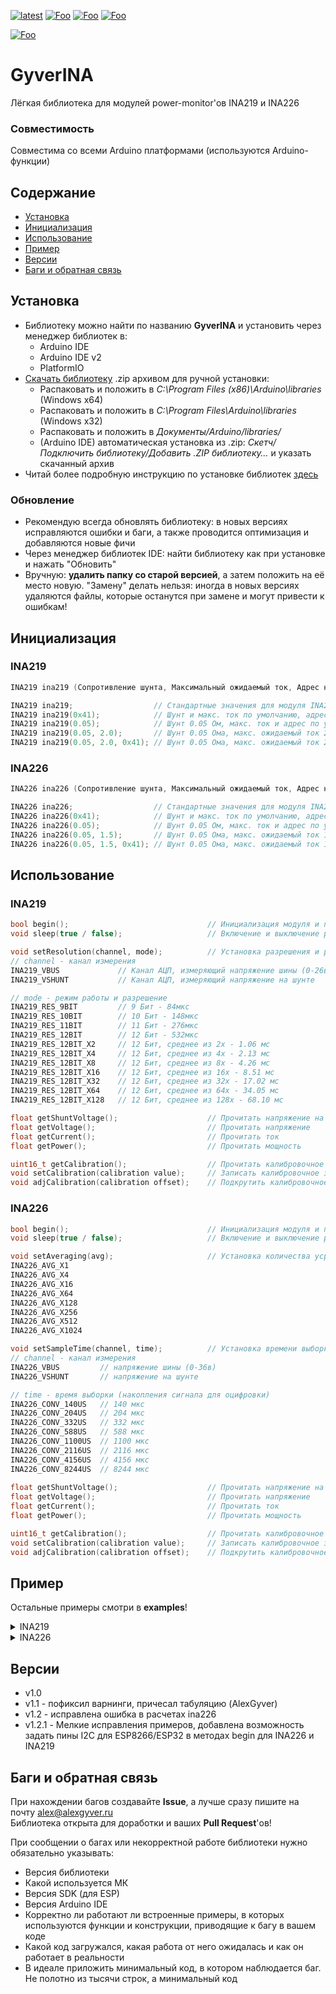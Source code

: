 [![latest](https://img.shields.io/github/v/release/GyverLibs/GyverINA.svg?color=brightgreen)](https://github.com/GyverLibs/GyverINA/releases/latest/download/GyverINA.zip)
[![Foo](https://img.shields.io/badge/Website-AlexGyver.ru-blue.svg?style=flat-square)](https://alexgyver.ru/)
[![Foo](https://img.shields.io/badge/%E2%82%BD$%E2%82%AC%20%D0%9D%D0%B0%20%D0%BF%D0%B8%D0%B2%D0%BE-%D1%81%20%D1%80%D1%8B%D0%B1%D0%BA%D0%BE%D0%B9-orange.svg?style=flat-square)](https://alexgyver.ru/support_alex/)
[![Foo](https://img.shields.io/badge/README-ENGLISH-blueviolet.svg?style=flat-square)](https://github-com.translate.goog/GyverLibs/GyverINA?_x_tr_sl=ru&_x_tr_tl=en)  

[![Foo](https://img.shields.io/badge/ПОДПИСАТЬСЯ-НА%20ОБНОВЛЕНИЯ-brightgreen.svg?style=social&logo=telegram&color=blue)](https://t.me/GyverLibs)

# GyverINA
Лёгкая библиотека для модулей power-monitor'ов INA219 и INA226

### Совместимость
Совместима со всеми Arduino платформами (используются Arduino-функции)

## Содержание
- [Установка](#install)
- [Инициализация](#init)
- [Использование](#usage)
- [Пример](#example)
- [Версии](#versions)
- [Баги и обратная связь](#feedback)

<a id="install"></a>
## Установка
- Библиотеку можно найти по названию **GyverINA** и установить через менеджер библиотек в:
    - Arduino IDE
    - Arduino IDE v2
    - PlatformIO
- [Скачать библиотеку](https://github.com/GyverLibs/GyverINA/archive/refs/heads/main.zip) .zip архивом для ручной установки:
    - Распаковать и положить в *C:\Program Files (x86)\Arduino\libraries* (Windows x64)
    - Распаковать и положить в *C:\Program Files\Arduino\libraries* (Windows x32)
    - Распаковать и положить в *Документы/Arduino/libraries/*
    - (Arduino IDE) автоматическая установка из .zip: *Скетч/Подключить библиотеку/Добавить .ZIP библиотеку…* и указать скачанный архив
- Читай более подробную инструкцию по установке библиотек [здесь](https://alexgyver.ru/arduino-first/#%D0%A3%D1%81%D1%82%D0%B0%D0%BD%D0%BE%D0%B2%D0%BA%D0%B0_%D0%B1%D0%B8%D0%B1%D0%BB%D0%B8%D0%BE%D1%82%D0%B5%D0%BA)
### Обновление
- Рекомендую всегда обновлять библиотеку: в новых версиях исправляются ошибки и баги, а также проводится оптимизация и добавляются новые фичи
- Через менеджер библиотек IDE: найти библиотеку как при установке и нажать "Обновить"
- Вручную: **удалить папку со старой версией**, а затем положить на её место новую. "Замену" делать нельзя: иногда в новых версиях удаляются файлы, которые останутся при замене и могут привести к ошибкам!


<a id="init"></a>
## Инициализация
### INA219
```cpp
INA219 ina219 (Сопротивление шунта, Максимальный ожидаемый ток, Адрес на шине I2c)

INA219 ina219;                  // Стандартные значения для модуля INA219 (0.1 Ом, 3.2А, адрес 0x40) - подойдет для одного модуля
INA219 ina219(0x41);            // Шунт и макс. ток по умолчанию, адрес 0x41 - подойдет для нескольких модулей
INA219 ina219(0.05);            // Шунт 0.05 Ом, макс. ток и адрес по умолчанию (3.2А, 0x40) - Допиленный модуль или голая м/с
INA219 ina219(0.05, 2.0);       // Шунт 0.05 Ома, макс. ожидаемый ток 2А, адрес по умолчанию (0x40) - Допиленный модуль или голая м/с
INA219 ina219(0.05, 2.0, 0x41); // Шунт 0.05 Ома, макс. ожидаемый ток 2А, адрес 0x41  - Допиленные модули или голые м/с
```
### INA226
```cpp
INA226 ina226 (Сопротивление шунта, Максимальный ожидаемый ток, Адрес на шине I2c)

INA226 ina226;                  // Стандартные значения для модуля INA226 (0.1 Ом, 0.8 А, адрес 0x40) - подойдет для одного модуля
INA226 ina226(0x41);            // Шунт и макс. ток по умолчанию, адрес 0x41 - подойдет для нескольких модулей
INA226 ina226(0.05);            // Шунт 0.05 Ом, макс. ток и адрес по умолчанию (0.8 А, 0x40) - Допиленный модуль или голая м/с
INA226 ina226(0.05, 1.5);       // Шунт 0.05 Ома, макс. ожидаемый ток 1.5 А, адрес по умолчанию (0x40) - Допиленный модуль или голая м/с
INA226 ina226(0.05, 1.5, 0x41); // Шунт 0.05 Ома, макс. ожидаемый ток 1.5 А, адрес 0x41  - Допиленные модули или голые м/с
```

<a id="usage"></a>
## Использование
### INA219
```cpp
bool begin();                               // Инициализация модуля и проверка присутствия, вернет false если INA219 не найдена
void sleep(true / false);                   // Включение и выключение режима низкого энергопотребления, в зависимости от аргумента

void setResolution(channel, mode);          // Установка разрешения и режима усреднения для измерения напряжения и тока
// channel - канал измерения
INA219_VBUS             // Канал АЦП, измеряющий напряжение шины (0-26в)
INA219_VSHUNT           // Канал АЦП, измеряющий напряжение на шунте

// mode - режим работы и разрешение
INA219_RES_9BIT         // 9 Бит - 84мкс
INA219_RES_10BIT        // 10 Бит - 148мкс 
INA219_RES_11BIT        // 11 Бит - 276мкс 
INA219_RES_12BIT        // 12 Бит - 532мкс
INA219_RES_12BIT_X2     // 12 Бит, среднее из 2х - 1.06 мс
INA219_RES_12BIT_X4     // 12 Бит, среднее из 4х - 2.13 мс
INA219_RES_12BIT_X8     // 12 Бит, среднее из 8х - 4.26 мс
INA219_RES_12BIT_X16    // 12 Бит, среднее из 16х - 8.51 мс
INA219_RES_12BIT_X32    // 12 Бит, среднее из 32х - 17.02 мс
INA219_RES_12BIT_X64    // 12 Бит, среднее из 64х - 34.05 мс
INA219_RES_12BIT_X128   // 12 Бит, среднее из 128х - 68.10 мс

float getShuntVoltage();                    // Прочитать напряжение на шунте
float getVoltage();                         // Прочитать напряжение
float getCurrent();                         // Прочитать ток
float getPower();                           // Прочитать мощность

uint16_t getCalibration();                  // Прочитать калибровочное значение (после старта рассчитывается автоматически)
void setCalibration(calibration value);     // Записать калибровочное значение 	(можно хранить его в EEPROM)	 		
void adjCalibration(calibration offset);    // Подкрутить калибровочное значение на указанное значение (можно менять на ходу)
```
### INA226
```cpp
bool begin();                               // Инициализация модуля и проверка присутствия, вернет false если INA226 не найдена
void sleep(true / false);                   // Включение и выключение режима низкого энергопотребления в зависимости от аргумента

void setAveraging(avg);                     // Установка количества усреднений измерений (см. таблицу ниже)
INA226_AVG_X1
INA226_AVG_X4
INA226_AVG_X16
INA226_AVG_X64
INA226_AVG_X128
INA226_AVG_X256
INA226_AVG_X512
INA226_AVG_X1024

void setSampleTime(channel, time);          // Установка времени выборки напряжения и тока (INA226_VBUS / INA226_VSHUNT), по умолчанию INA226_CONV_1100US
// channel - канал измерения
INA226_VBUS         // напряжение шины (0-36в)
INA226_VSHUNT       // напряжение на шунте

// time - время выборки (накопления сигнала для оцифровки)
INA226_CONV_140US   // 140 мкс
INA226_CONV_204US   // 204 мкс
INA226_CONV_332US   // 332 мкс
INA226_CONV_588US   // 588 мкс
INA226_CONV_1100US  // 1100 мкс
INA226_CONV_2116US  // 2116 мкс
INA226_CONV_4156US  // 4156 мкс
INA226_CONV_8244US  // 8244 мкс
    
float getShuntVoltage();                    // Прочитать напряжение на шунте
float getVoltage();                         // Прочитать напряжение
float getCurrent();                         // Прочитать ток
float getPower();                           // Прочитать мощность

uint16_t getCalibration();                  // Прочитать калибровочное значение (после старта рассчитывается автоматически)
void setCalibration(calibration value);     // Записать калибровочное значение 	(можно хранить его в EEPROM)	 		
void adjCalibration(calibration offset);    // Подкрутить калибровочное значение на указанное значение (можно менять на ходу)
```

<a id="example"></a>
## Пример
Остальные примеры смотри в **examples**!

<details>
<summary>INA219</summary>

```cpp
#include <GyverINA.h>

// Создаем обьект: INA219 ina(Сопротивление шунта, Макс. ожидаемый ток, I2c адрес);
// INA219 ina(0x41);              // Стандартные настройки для модуля, но измененный адрес
// INA219 ina(0.05f);             // Стандартный адрес и макс. ток, но другой шунт (0.05 Ом)
// INA219 ina(0.05f, 2.0f);       // Стандартный адрес, но другой шунт (0.05 Ом) и макс. ожидаемый ток (2А)
// INA219 ina(0.05f, 2.0f, 0x41); // Полностью настраиваемый вариант, ручное указание параметров
INA219 ina;                       // Стандартный набор параметров для Arduino модуля (0.1, 3.2, 0x40)

void setup() {
  // Открываем последовательный порт
  Serial.begin(9600);
  Serial.print(F("INA219..."));

  // Проверяем наличие и инициализируем INA219
  if (ina.begin()) {
    Serial.println(F("connected!"));
  } else {
    Serial.println(F("not found!"));
    while (1);
  }

  // Можно веревести в режим сна, вызвав .sleep с аргументом true, чтобы разбудить - вызываем повторно с указанием false
  // ina.sleep(true);   // Усыпить INA219
  // ina.sleep(false);  // Разбудить INA219

  // INA219 имеет возможность встроенной калибровки измерения тока, при помощи специального калибровочного значения
  // После запуска библиотека автоматически рассчитает и запишет калибровочное значение на основе введенных данных
  // Полученное значение можно прочитать, используя метод .getCalibration(); для изменения и/или сохранения в EEPROM
  Serial.print(F("Calibration value: ")); Serial.println(ina.getCalibration());
  // Далее полученное значение можно изменять для подстройки под реальное сопротивление шунта и сохранять в EEPROM
  // Чтобы записать калибровочное значение в INA219 существует метод .setCalibration(value);
  // ina.setCalibration(ina.getCalibration() + 10); // Прочитать-модифицировать-записать калибровочное значение
  // Так же, можно использовать метод .adjCalibration(offset); для подстройки калибровки без непосредственного чтения
  // ina.adjCalibration(10);  // Увеличить калибровочное значение на 10
  // ina.adjCalibration(-20); // Уменьшить калибровочное значение на 20
  // Можно хранить в EEPROM и загружать в INA219 именно смещение калибровки вместо непосредственного значения

  // Так же имеется возможность выбрать разрешение АЦП (9-12 Бит) и включить встроенное усреднение измерений
  // Выбор настроек для измерения напряжения и тока разделены и определяются константами INA219_VBUS или INA219_VSHUNT
  // Усреднение увеличивает время измерений, снижая шумы измерений, доступно только для 12ти битного режима
  // ina.setResolution(INA219_VBUS, INA219_RES_10BIT); // Измеряем напряжение в 10ти битном режиме, 12 бит по умолчанию
  // Использование пониженного разрешения ускоряет измерения (см. таблицу в INA219.h), но НЕ рекомендуется
  // Использование встроенного усреднения крайне рекомендуется для повышения стабильности показаний на шумной нагрузке
  ina.setResolution(INA219_VBUS, INA219_RES_12BIT_X4);      // Напряжение в 12ти битном режиме + 4х кратное усреднение
  ina.setResolution(INA219_VSHUNT, INA219_RES_12BIT_X128);  // Ток в 12ти битном режиме + 128х кратное усреднение
  
  Serial.println("");
}

void loop() {
  // Читаем напряжение
  Serial.print(F("Voltage: "));
  Serial.print(ina.getVoltage(), 3);
  Serial.println(F(" V"));

  // Читаем ток
  Serial.print(F("Current: "));
  Serial.print(ina.getCurrent(), 3);
  Serial.println(F(" A"));

  // Читаем мощность
  Serial.print(F("Power: "));
  Serial.print(ina.getPower(), 3);
  Serial.println(F(" W"));

  // Читаем напряжение на шунте
  Serial.print(F("Shunt voltage: "));
  Serial.print(ina.getShuntVoltage(), 6);
  Serial.println(F(" V"));

  Serial.println("");
  delay(1000);
}
```
</details>
<details>
<summary>INA226</summary>

```cpp
#include <GyverINA.h>

/*
   Внимание!!! Пределы измерения напряжения шунта у INA226 = +/- 81.92 мВ
   При использовании модуля INA226 с шунтом 0.1 Ом макс. измеряемый ток будет I ~ 820 мА
   При использовании другого шунта, рекомендуется рассчитать его так, чтобы падение напряжения не превышало 82мВ!

   Пример:
   Макс. ожидаемый ток = 5 A
   Предел падения напряжения на шунте = 80 мВ
   R шунта = 0.08 В / 5 А = 0,016 Ом
   Шунт должен иметь сопротивление 0.016 Ом (16 мОм)
*/

// Создаем обьект: INA226 ina(Сопротивление шунта, Макс. ожидаемый ток, I2c адрес);
// INA226 ina(0x41);              // Стандартные настройки для модуля, но измененный адрес
// INA226 ina(0.05f);             // Стандартный адрес и макс. ток, но другой шунт (0.05 Ом)
// INA226 ina(0.05f, 1.5f);       // Стандартный адрес, но другой шунт (0.05 Ом) и макс. ожидаемый ток (1.5 А)
// INA226 ina(0.05f, 1.5f, 0x41); // Полностью настраиваемый вариант, ручное указание параметров
INA226 ina;                       // Стандартный набор параметров для Arduino модуля (0.1, 0.8, 0x40)

void setup() {
  // Открываем последовательный порт
  Serial.begin(9600);
  Serial.print(F("INA226..."));

  // Проверяем наличие и инициализируем INA226
  if (ina.begin()) {
    Serial.println(F("connected!"));
  } else {
    Serial.println(F("not found!"));
    while (1);
  }

  // Можно веревести в режим сна, вызвав .sleep с аргументом true, чтобы разбудить - вызываем повторно с указанием false
  // ina.sleep(true);   // Усыпить INA226
  // ina.sleep(false);  // Разбудить INA226

  // INA226 имеет возможность встроенной калибровки измерения тока, при помощи специального калибровочного значения
  // После запуска библиотека автоматически рассчитает и запишет калибровочное значение на основе введенных данных
  // Полученное значение можно прочитать, используя метод .getCalibration(); для изменения и/или сохранения в EEPROM
  Serial.print(F("Calibration value: ")); Serial.println(ina.getCalibration());
  // Далее полученное значение можно изменять для подстройки под реальное сопротивление шунта и сохранять в EEPROM
  // Чтобы записать калибровочное значение в INA226 существует метод .setCalibration(value);
  // ina.setCalibration(ina.getCalibration() + 10); // Прочитать-модифицировать-записать калибровочное значение
  // Так же, можно использовать метод .adjCalibration(offset); для подстройки калибровки без непосредственного чтения
  // ina.adjCalibration(10);  // Увеличить калибровочное значение на 10
  // ina.adjCalibration(-20); // Уменьшить калибровочное значение на 20
  // Можно хранить в EEPROM и загружать в INA226 именно смещение калибровки вместо непосредственного значения

  // Для повышения помехозащищенности INA226 имеет возможность настроить время выборки напряжения и тока
  // INA226 будет захватывать "кусок" сигнала выбранной продолжительности, что повысит точность на шумном сигнале
  // По умолчанию выборка занимает 1100 мкс, но может быть изменена методом .setSampleTime(канал, время);
  // Варианты времени выборки см. в таблице (файл INA226.h)
  ina.setSampleTime(INA226_VBUS, INA226_CONV_2116US);   // Повысим время выборки напряжения вдвое
  ina.setSampleTime(INA226_VSHUNT, INA226_CONV_8244US); // Повысим время выборки тока в 8 раз

  // Так же имеется возможность использовать встроенное усреднение выборок
  // Усреднение применяется и для напряжения и для тока и пропорционально увеличивает время оцифровки
  // Рекомендуется на шумной нагрузке, устанавливается методом .setAveraging(кол-во усреднений) (см. таблицу в INA226.h)
  ina.setAveraging(INA226_AVG_X4); // Включим встроенное 4х кратное усреднение, по умолчанию усреднения нет 

  Serial.println("");
}

void loop() {
  // Читаем напряжение
  Serial.print(F("Voltage: "));
  Serial.print(ina.getVoltage(), 3);
  Serial.println(F(" V"));

  // Читаем ток
  Serial.print(F("Current: "));
  Serial.print(ina.getCurrent(), 3);
  Serial.println(F(" A"));

  // Читаем мощность
  Serial.print(F("Power: "));
  Serial.print(ina.getPower(), 3);
  Serial.println(F(" W"));

  // Читаем напряжение на шунте
  Serial.print(F("Shunt voltage: "));
  Serial.print(ina.getShuntVoltage(), 6);
  Serial.println(F(" V"));

  Serial.println("");
  delay(1000);
}

```
</details>

<a id="versions"></a>
## Версии
- v1.0
- v1.1 - пофиксил варнинги, причесал табуляцию (AlexGyver)
- v1.2 - исправлена ошибка в расчетах ina226
- v1.2.1 - Мелкие исправления примеров, добавлена возможность задать пины I2C для ESP8266/ESP32 в методах begin для INA226 и INA219

<a id="feedback"></a>
## Баги и обратная связь
При нахождении багов создавайте **Issue**, а лучше сразу пишите на почту [alex@alexgyver.ru](mailto:alex@alexgyver.ru)  
Библиотека открыта для доработки и ваших **Pull Request**'ов!


При сообщении о багах или некорректной работе библиотеки нужно обязательно указывать:
- Версия библиотеки
- Какой используется МК
- Версия SDK (для ESP)
- Версия Arduino IDE
- Корректно ли работают ли встроенные примеры, в которых используются функции и конструкции, приводящие к багу в вашем коде
- Какой код загружался, какая работа от него ожидалась и как он работает в реальности
- В идеале приложить минимальный код, в котором наблюдается баг. Не полотно из тысячи строк, а минимальный код
